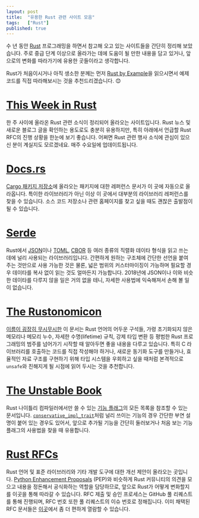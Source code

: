 ```yaml
---
layout: post
title:  "유용한 Rust 관련 사이트 모음"
tags:   ["Rust"]
published: true
---
```


수 년 동안 [Rust][] 프로그래밍을 하면서 참고해 오고 있는 사이트들을 간단히 정리해 보았습니다. 주로 중급 단계 이상으로 올라가는 데에 도움이 될 만한 내용을 담고 있거나, 앞으로의 변화를 따라가기에 유용한 곳들이라고 생각합니다.

Rust가 처음이시거나 아직 생소한 분께는 먼저 [Rust by Example](https://rustbyexample.com/)을 읽으시면서 예제 코드를 직접 따라해보시는 것을 추천드리겠습니다. 😊


# [This Week in Rust](https://this-week-in-rust.org/)

한 주 사이에 올라온 Rust 관련 소식이 정리되어 올라오는 사이트입니다. Rust 뉴스 및 새로운 블로그 글을 확인하는 용도로도 충분히 유용하지만, 특히 아래에서 언급할 Rust RFC의 진행 상황을 한눈에 보기 좋습니다. 어쩌면 Rust 관련 행사 소식에 관심이 있으신 분이 계실지도 모르겠네요.
매주 수요일에 업데이트됩니다.


# [Docs.rs](https://docs.rs/)

[Cargo 패키지 저장소](https://crates.io/)에 올라오는 패키지에 대한 레퍼런스 문서가 이 곳에 자동으로 올라옵니다. 특이한 라이브러리가 아닌 이상 이 곳에서 대부분의 라이브러리 레퍼런스를 찾을 수 있습니다. 소스 코드 저장소나 관련 홈페이지를 찾고 싶을 때도 괜찮은 출발점이 될 수 있습니다.


# [Serde](https://serde.rs/)

Rust에서 [JSON][]이나 [TOML][], [CBOR][] 등 여러 종류의 직렬화 데이타 형식을 읽고 쓰는 데에 널리 사용되는 라이브러리입니다. 간편하게 원하는 구조체에 간단한 선언을 붙여 주는 것만으로 사용 가능한 것은 물론, 넓은 범위의 커스터마이징이 가능하며 필요할 경우 데이타를 복사 없이 읽는 것도 얼마든지 가능합니다. 2018년에 JSON이나 이와 비슷한 데이타를 다루지 않을 일은 거의 없을 테니, 자세한 사용법에 익숙해져서 손해 볼 일이 없습니다.


# [The Rustonomicon](https://doc.rust-lang.org/nomicon/)

[이름이 굉장히 무시무시한][1] 이 문서는 Rust 언어의 어두운 구석들, 가령 초기화되지 않은 메모리나 메모리 누수, 자세한 수명(lifetime) 규칙, 강제 타입 변환 등 평범한 Rust 프로그래밍의 범주를 넘어가기 시작할 때 알아두면 좋을 내용을 다루고 있습니다. 특히 C 라이브러리를 호출하는 코드를 직접 작성해야 하거나, 새로운 동기화 도구를 만들거나, 효율적인 자료 구조를 구현하기 위해 타입 시스템을 우회하고 싶을 때처럼 본격적으로 `unsafe`와 친해지게 될 시점에 읽어 두시는 것을 추천합니다.


# [The Unstable Book](https://doc.rust-lang.org/nightly/unstable-book/)

Rust 나이틀리 컴파일러에서만 쓸 수 있는 [기능 플래그][feature flag]의 모든 목록을 참조할 수 있는 문서입니다. [`conservative_impl_trait`](https://doc.rust-lang.org/nightly/unstable-book/language-features/conservative-impl-trait.html)처럼 널리 쓰이는 기능의 경우 간단한 부연 설명이 붙어 있는 경우도 있어서, 앞으로 추가될 기능을 간단히 둘러보거나 처음 보는 기능 플래그의 사용법을 찾을 때 유용합니다.


# [Rust RFCs](https://github.com/rust-lang/rfcs/pulls)

Rust 언어 및 표준 라이브러리와 기타 개발 도구에 대한 개선 제안이 올라오는 곳입니다. [Python Enhancement Proposals][PEP] (PEP)와 비슷하게 Rust 커뮤니티의 의견을 모으고 내용을 정돈해서 공식화하는 역할을 담당하므로, 앞으로 Rust가 어떻게 변화할지를 이곳을 통해 따라갈 수 있습니다. RFC 제출 및 승인 프로세스는 GitHub 풀 리퀘스트를 통해 진행되며, RFC 번호 또한 풀 리퀘스트의 이슈 번호로 정해집니다. 이미 채택된 RFC 문서들은 [이곳](https://rust-lang.github.io/rfcs/)에서 좀 더 편하게 열람할 수 있습니다.


[Rust]: https://www.rust-lang.org/
[JSON]: https://www.json.org/
[TOML]: https://github.com/toml-lang/toml
[CBOR]: http://cbor.io/
[1]: https://ko.wikipedia.org/wiki/%EB%84%A4%ED%81%AC%EB%A1%9C%EB%85%B8%EB%AF%B8%EC%BD%98
[feature flag]: https://doc.rust-lang.org/nightly/book/second-edition/appendix-07-nightly-rust.html#unstable-features
[PEP]: https://www.python.org/dev/peps/
